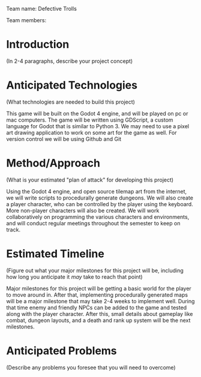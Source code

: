 Team name: Defective Trolls

Team members: 

# Introduction

(In 2-4 paragraphs, describe your project concept)

# Anticipated Technologies

(What technologies are needed to build this project)

This game will be built on the Godot 4 engine, and will be played on pc or mac computers. The game will be written using GDScript, a custom language for Godot that is similar to Python 3. We may need to use a pixel art drawing application to work on some art for the game as well. For version control we will be using Github and Git

# Method/Approach

(What is your estimated "plan of attack" for developing this project)

Using the Godot 4 engine, and open source tilemap art from the internet, we will write scripts to procedurally generate dungeons. We will also create a player character, who can be controlled by the player using the keyboard. More non-player characters will also be created. We will work collaboratively on programming the various characters and environments, and will conduct regular meetings throughout the semester to keep on track. 

# Estimated Timeline

(Figure out what your major milestones for this project will be, including how long you anticipate it *may* take to reach that point)

Major milestones for this project will be getting a basic world for the player to move around in. After that, implementing procedurally generated maps will be a major milestone that may take 2-4 weeks to implement well. During that time enemy and friendly NPCs can be added to the game and tested along with the player character. After this, small details about gameplay like combat, dungeon layouts, and a death and rank up system will be the next milestones. 

# Anticipated Problems

(Describe any problems you foresee that you will need to overcome)

